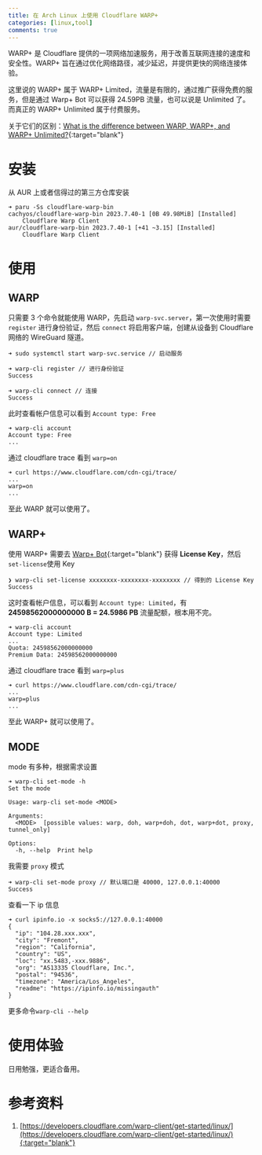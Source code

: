 ```yaml
---
title: 在 Arch Linux 上使用 Cloudflare WARP+
categories: [linux,tool]
comments: true
---
```


WARP+ 是 Cloudflare 提供的一项网络加速服务，用于改善互联网连接的速度和安全性。WARP+ 旨在通过优化网络路径，减少延迟，并提供更快的网络连接体验。

这里说的 WARP+ 属于 WARP+ Limited，流量是有限的，通过推广获得免费的服务，但是通过 Warp+ Bot 可以获得 24.59PB 流量，也可以说是 Unlimited 了。而真正的 WARP+ Unlimited 属于付费服务。

关于它们的区别：[What is the difference between WARP, WARP+, and WARP+ Unlimited?](https://support.cloudflarewarp.com/hc/en-us/articles/360025731113-What-is-the-difference-between-WARP-WARP-and-WARP-Unlimited-){:target="blank"}

# 安装

从 AUR 上或者信得过的第三方仓库安装  

```
➜ paru -Ss cloudflare-warp-bin
cachyos/cloudflare-warp-bin 2023.7.40-1 [0B 49.98MiB] [Installed]
    Cloudflare Warp Client
aur/cloudflare-warp-bin 2023.7.40-1 [+41 ~3.15] [Installed]
    Cloudflare Warp Client
```

# 使用

## WARP

只需要 3 个命令就能使用 WARP，先启动 `warp-svc.server`，第一次使用时需要 `register` 进行身份验证，然后 `connect` 将启用客户端，创建从设备到 Cloudflare 网络的 WireGuard 隧道。

```
➜ sudo systemctl start warp-svc.service // 启动服务

➜ warp-cli register // 进行身份验证
Success

➜ warp-cli connect // 连接
Success
```

此时查看帐户信息可以看到 `Account type: Free`

```
➜ warp-cli account
Account type: Free
...
```

通过 cloudflare trace 看到 `warp=on`

```
➜ curl https://www.cloudflare.com/cdn-cgi/trace/
...
warp=on
...
```

至此 WARP 就可以使用了。

## WARP+

使用  WARP+ 需要去 [Warp+ Bot](https://t.me/generatewarpplusbot){:target="blank"} 获得 **License Key**，然后 `set-license`使用 Key

```
❯ warp-cli set-license xxxxxxxx-xxxxxxxx-xxxxxxxx // 得到的 License Key
Success
```

这时查看帐户信息，可以看到 `Account type: Limited`，有 **24598562000000000 B = 24.5986 PB** 流量配额，根本用不完。

```
➜ warp-cli account                    
Account type: Limited
...
Quota: 24598562000000000
Premium Data: 24598562000000000
```

通过 cloudflare trace 看到 `warp=plus`

```
➜ curl https://www.cloudflare.com/cdn-cgi/trace/
...
warp=plus
...
```

至此 WARP+ 就可以使用了。

## MODE

mode 有多种，根据需求设置

```
➜ warp-cli set-mode -h
Set the mode

Usage: warp-cli set-mode <MODE>

Arguments:
  <MODE>  [possible values: warp, doh, warp+doh, dot, warp+dot, proxy, tunnel_only]

Options:
  -h, --help  Print help
```

我需要 `proxy` 模式

```
➜ warp-cli set-mode proxy // 默认端口是 40000, 127.0.0.1:40000
Success
```

查看一下 ip 信息

```
➜ curl ipinfo.io -x socks5://127.0.0.1:40000
{
  "ip": "104.28.xxx.xxx",
  "city": "Fremont",
  "region": "California",
  "country": "US",
  "loc": "xx.5483,-xxx.9886",
  "org": "AS13335 Cloudflare, Inc.",
  "postal": "94536",
  "timezone": "America/Los_Angeles",
  "readme": "https://ipinfo.io/missingauth"
}
```

更多命令`warp-cli --help`

# 使用体验

日用勉强，更适合备用。

# 参考资料

1. [https://developers.cloudflare.com/warp-client/get-started/linux/](https://developers.cloudflare.com/warp-client/get-started/linux/){:target="blank"}
